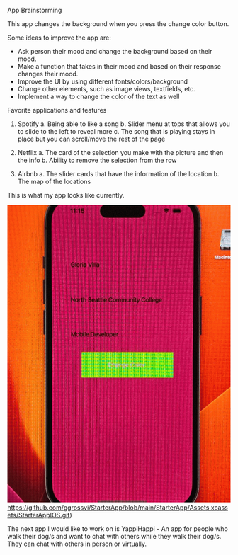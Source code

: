 App Brainstorming

This app changes the background when you press the change color button.  

Some ideas to improve the app are: 

- Ask person their mood and change the background based on their mood.
- Make a function that takes in their mood and based on their response changes their mood.  
- Improve the UI by using different fonts/colors/background
- Change other elements, such as image views, textfields, etc.
- Implement a way to change the color of the text as well

Favorite applications and features
1. Spotify
   a. Being able to like a song
   b. Slider menu at tops that allows you to slide to the left to reveal more
   c. The song that is playing stays in place but you can scroll/move the rest of the page  
2. Netflix
   a. The card of the selection you make with the picture and then the info
   b. Ability to remove the selection from the row
  
3. Airbnb
   a. The slider cards that have the information of the location 
   b. The map of the locations

This is what my app looks like currently.  
  
![](https://github.com/ggrossvi/StarterApp/blob/main/StarterApp/Assets.xcassets/StarterAppIOS.gif)https://github.com/ggrossvi/StarterApp/blob/main/StarterApp/Assets.xcassets/StarterAppIOS.gif)


The next app I would like to work on is YappiHappi - An app for people who walk their dog/s and want to chat with others while they walk their dog/s.  They can chat with others in person or virtually.  
